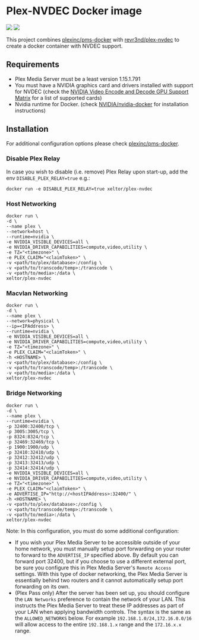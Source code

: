# Plex-NVDEC Docker image
[![](https://images.microbadger.com/badges/version/xeltor/plex-nvdec.svg)](https://microbadger.com/images/xeltor/plex-nvdec "Get your own version badge on microbadger.com") [![](https://images.microbadger.com/badges/image/xeltor/plex-nvdec.svg)](https://microbadger.com/images/xeltor/plex-nvdec "Get your own image badge on microbadger.com")

This project combines [plexinc/pms-docker](https://github.com/plexinc/pms-docker) with [revr3nd/plex-nvdec](https://github.com/revr3nd/plex-nvdec) to create a docker container with NVDEC support.

## Requirements

- Plex Media Server must be a least version 1.15.1.791
- You must have a NVIDIA graphics card and drivers installed with support for NVDEC (check the [NVIDIA Video Encode and Decode GPU Support Matrix](https://developer.nvidia.com/video-encode-decode-gpu-support-matrix) for a list of supported cards)
- Nvidia runtime for Docker. (check [NVIDIA/nvidia-docker](https://github.com/NVIDIA/nvidia-docker#quickstart) for installation instructions)

## Installation
For additional configuration options please check [plexinc/pms-docker](https://github.com/plexinc/pms-docker#parameters).

### Disable Plex Relay
In case you wish to disable (i.e. remove) Plex Relay upon start-up, add the env `DISABLE_PLEX_RELAY=true` e.g.:

```
docker run -e DISABLE_PLEX_RELAY=true xeltor/plex-nvdec
```

### Host Networking

```
docker run \
-d \
--name plex \
--network=host \
--runtime=nvidia \
-e NVIDIA_VISIBLE_DEVICES=all \
-e NVIDIA_DRIVER_CAPABILITIES=compute,video,utility \
-e TZ="<timezone>" \
-e PLEX_CLAIM="<claimToken>" \
-v <path/to/plex/database>:/config \
-v <path/to/transcode/temp>:/transcode \
-v <path/to/media>:/data \
xeltor/plex-nvdec
```

### Macvlan Networking

```
docker run \
-d \
--name plex \
--network=physical \
--ip=<IPAddress> \
--runtime=nvidia \
-e NVIDIA_VISIBLE_DEVICES=all \
-e NVIDIA_DRIVER_CAPABILITIES=compute,video,utility \
-e TZ="<timezone>" \
-e PLEX_CLAIM="<claimToken>" \
-h <HOSTNAME> \
-v <path/to/plex/database>:/config \
-v <path/to/transcode/temp>:/transcode \
-v <path/to/media>:/data \
xeltor/plex-nvdec
```

### Bridge Networking

```
docker run \
-d \
--name plex \
--runtime=nvidia \
-p 32400:32400/tcp \
-p 3005:3005/tcp \
-p 8324:8324/tcp \
-p 32469:32469/tcp \
-p 1900:1900/udp \
-p 32410:32410/udp \
-p 32412:32412/udp \
-p 32413:32413/udp \
-p 32414:32414/udp \
-e NVIDIA_VISIBLE_DEVICES=all \
-e NVIDIA_DRIVER_CAPABILITIES=compute,video,utility \
-e TZ="<timezone>" \
-e PLEX_CLAIM="<claimToken>" \
-e ADVERTISE_IP="http://<hostIPAddress>:32400/" \
-h <HOSTNAME> \
-v <path/to/plex/database>:/config \
-v <path/to/transcode/temp>:/transcode \
-v <path/to/media>:/data \
xeltor/plex-nvdec
```

Note: In this configuration, you must do some additional configuration:

- If you wish your Plex Media Server to be accessible outside of your home network, you must manually setup port forwarding on your router to forward to the `ADVERTISE_IP` specified above.  By default you can forward port 32400, but if you choose to use a different external port, be sure you configure this in Plex Media Server's `Remote Access` settings.  With this type of docker networking, the Plex Media Server is essentially behind two routers and it cannot automatically setup port forwarding on its own.
- (Plex Pass only) After the server has been set up, you should configure the `LAN Networks` preference to contain the network of your LAN.  This instructs the Plex Media Server to treat these IP addresses as part of your LAN when applying bandwidth controls.  The syntax is the same as the `ALLOWED_NETWORKS` below.  For example `192.168.1.0/24,172.16.0.0/16` will allow access to the entire `192.168.1.x` range and the `172.16.x.x` range.
